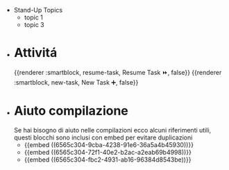 - Stand-Up Topics
	- topic 1
	- topic 3
- # Attivitá
  {{renderer :smartblock, resume-task, Resume Task ⏩️, false}} {{renderer :smartblock, new-task, New Task ➕, false}}
- # Aiuto compilazione
  Se hai bisogno di aiuto nelle compilazioni ecco alcuni riferimenti utili, questi blocchi sono inclusi con embed per evitare duplicazioni
	- {{embed ((6565c304-9cba-4238-91e6-36a5a4b45930))}}
	- {{embed ((6565c304-72f1-40e2-b2ac-a2eab69b4998))}}
	- {{embed ((6565c304-fbc2-4931-ab16-96384d8543be))}}